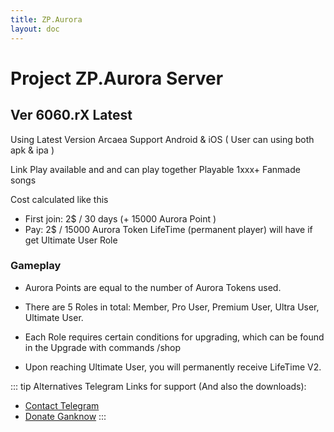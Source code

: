 ```yaml
---
title: ZP.Aurora
layout: doc
---
```


# Project ZP.Aurora Server

## Ver 6060.rX Latest

Using Latest Version Arcaea
Support Android & iOS ( User can using both apk & ipa )

Link Play available and and can play together
Playable 1xxx+ Fanmade songs

Cost calculated like this

- First join: 2$ / 30 days (+ 15000 Aurora Point )
- Pay: 2$ / 15000 Aurora Token
  LifeTime (permanent player) will have if get Ultimate User Role

### Gameplay

- Aurora Points are equal to the number of Aurora Tokens used.

- There are 5 Roles in total: Member, Pro User, Premium User, Ultra User, Ultimate User.

- Each Role requires certain conditions for upgrading, which can be found in the Upgrade with commands /shop

- Upon reaching Ultimate User, you will permanently receive LifeTime V2.

::: tip Alternatives
Telegram Links for support (And also the downloads):

- [Contact Telegram](https://t.me/Mikuchan_none)
- [Donate Ganknow](https://ganknow.com/massroileon?tab=membership)
  :::
